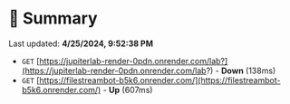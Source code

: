 # 📖 Summary
Last updated: **4/25/2024, 9:52:38 PM**

- `GET` [https://jupiterlab-render-0pdn.onrender.com/lab?](https://jupiterlab-render-0pdn.onrender.com/lab?) - **Down** (138ms)
- `GET` [https://filestreambot-b5k6.onrender.com/](https://filestreambot-b5k6.onrender.com/) - **Up** (607ms)
